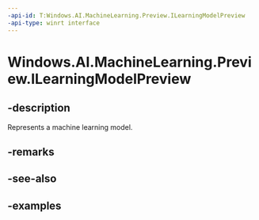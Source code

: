 ```yaml
---
-api-id: T:Windows.AI.MachineLearning.Preview.ILearningModelPreview
-api-type: winrt interface
---
```


<!-- Interface syntax.
public interface ILearningModelPreview 
-->

# Windows.AI.MachineLearning.Preview.ILearningModelPreview

## -description
Represents a machine learning model.

## -remarks

## -see-also

## -examples

